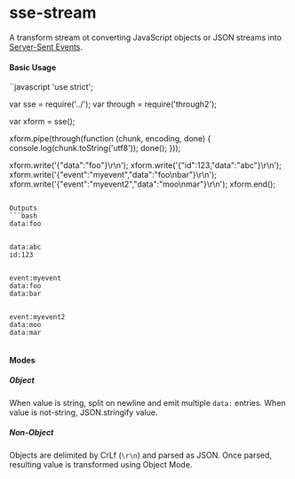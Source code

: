 sse-stream
===========

A transform stream ot converting JavaScript objects or JSON streams into
[Server-Sent Events](https://developer.mozilla.org/en-US/docs/Server-sent_events).

#### Basic Usage

``javascript
'use strict';

var sse = require('../');
var through = require('through2');


var xform = sse();

xform.pipe(through(function (chunk, encoding, done) {
    console.log(chunk.toString('utf8'));
    done();
}));

xform.write('{"data":"foo"}\r\n');
xform.write('{"id":123,"data":"abc"}\r\n');
xform.write('{"event":"myevent","data":"foo\\nbar"}\r\n');
xform.write('{"event":"myevent2","data":"moo\\nmar"}\r\n');
xform.end();
```

Outputs
```bash
data:foo


data:abc
id:123


event:myevent
data:foo
data:bar


event:myevent2
data:moo
data:mar


```


#### Modes
##### Object
When value is string, split on newline and emit multiple `data:` entries.
When value is not-string, JSON.stringify value.


##### Non-Object
Objects are delimited by CrLf (`\r\n`) and parsed as JSON. Once parsed, resulting value
is transformed using Object Mode.
